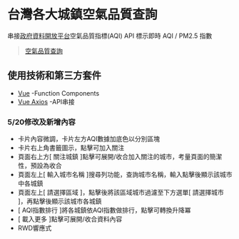 # 台灣各大城鎮空氣品質查詢
串接[政府資料開放平台](https://data.gov.tw/)空氣品質指標(AQI) API
標示即時 AQI / PM2.5 指數

>[空氣品質查詢](https://hedyhsuan.github.io/AQI/)

## 使用技術和第三方套件
- [Vue](https://vuejs.org/) -Function Components
- [Vue Axios](https://www.npmjs.com/package/vue-axios)  -API串接


### 5/20修改及新增內容
- 卡片內容微調，卡片左方AQI數據加底色以分別區塊
- 卡片右上角書籤圖示，點擊可加入關注
- 頁面右上方[ 關注城鎮 ]點擊可展開/收合加入關注的城市，考量頁面的簡潔性，預設為收合
- 頁面左上[ 輸入城市名稱 ]搜尋列功能，查詢城市名稱，輸入點擊後顯示該城市中各城鎮
- 頁面左上[ 請選擇區域 ]，點擊後將該區域城市過濾至下方選單[ 請選擇城市 ]，再點擊後顯示該城市各城鎮
- [ AQI指數排行 ]將各城鎮依AQI指數做排行，點擊可轉換升降冪
- [ 載入更多 ]點擊可展開/收合資料內容
- RWD響應式



